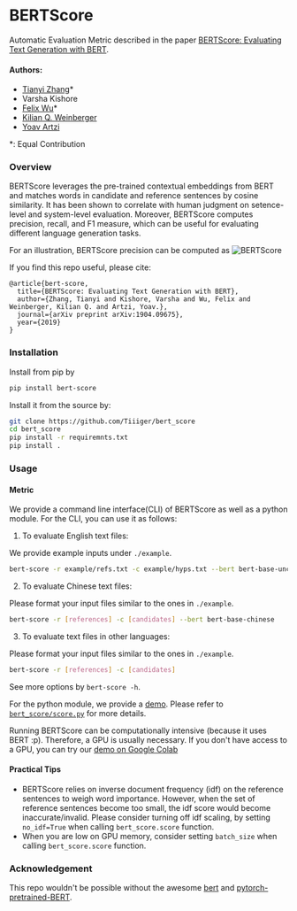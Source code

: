 # BERTScore
Automatic Evaluation Metric described in the paper [BERTScore: Evaluating Text Generation with BERT](https://arxiv.org/abs/1904.09675).

#### Authors:
* [Tianyi Zhang](https://scholar.google.com/citations?user=OI0HSa0AAAAJ&hl=en)*
* Varsha Kishore
* [Felix Wu](https://scholar.google.com.tw/citations?user=sNL8SSoAAAAJ&hl=en)*
* [Kilian Q. Weinberger](http://kilian.cs.cornell.edu/index.html)
* [Yoav Artzi](https://yoavartzi.com/)

*: Equal Contribution

### Overview
BERTScore leverages the pre-trained contextual embeddings from BERT and matches
words in candidate and reference sentences by cosine similarity.
It has been shown to correlate with human judgment on setence-level and
system-level evaluation.
Moreover, BERTScore computes precision, recall, and F1 measure, which can be
useful for evaluating different language generation tasks.

For an illustration, BERTScore precision can be computed as
![](https://github.com/Tiiiger/bert_score/blob/master/bert_score.png "BERTScore")

If you find this repo useful, please cite:
```
@article{bert-score,
  title={BERTScore: Evaluating Text Generation with BERT},
  author={Zhang, Tianyi and Kishore, Varsha and Wu, Felix and Weinberger, Kilian Q. and Artzi, Yoav.},
  journal={arXiv preprint arXiv:1904.09675},
  year={2019}
}
```

### Installation
Install from pip by 

```sh
pip install bert-score
```

Install it from the source by:
```sh
git clone https://github.com/Tiiiger/bert_score
cd bert_score
pip install -r requiremnts.txt
pip install .
```

### Usage

#### Metric
We provide a command line interface(CLI) of BERTScore as well as a python module. 
For the CLI, you can use it as follows:
1. To evaluate English text files:

We provide example inputs under `./example`.

```sh
bert-score -r example/refs.txt -c example/hyps.txt --bert bert-base-uncased 
```
2. To evaluate Chinese text files:

Please format your input files similar to the ones in `./example`.

```sh
bert-score -r [references] -c [candidates] --bert bert-base-chinese
```
3. To evaluate text files in other languages:

Please format your input files similar to the ones in `./example`.

```sh
bert-score -r [references] -c [candidates]
```
See more options by `bert-score -h`.

For the python module, we provide a [demo](https://github.com/Tiiiger/bert_score/blob/master/example/Demo.ipynb). 
Please refer to [`bert_score/score.py`](https://github.com/Tiiiger/bert_score/blob/master/bert_score/score.py) for more details.

Running BERTScore can be computationally intensive (because it uses BERT :p).
Therefore, a GPU is usually necessary. If you don't have access to a GPU, you
can try our [demo on Google Colab](https://colab.research.google.com/drive/1kpL8Y_AnUUiCxFjhxSrxCsc6-sDMNb_Q)

#### Practical Tips

* BERTScore relies on inverse document frequency (idf) on the reference
  sentences to weigh word importance. However, when the set of reference
  sentences become too small, the idf score would become inaccurate/invalid.
  Please consider turning off idf scaling, by setting `no_idf=True` when calling
  `bert_score.score` function.
* When you are low on GPU memory, consider setting `batch_size` when calling
  `bert_score.score` function.

### Acknowledgement
This repo wouldn't be possible without the awesome
[bert](https://github.com/google-research/bert) and
[pytorch-pretrained-BERT](https://github.com/huggingface/pytorch-pretrained-BERT).
